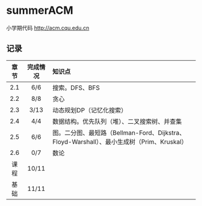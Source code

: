﻿# summerACM
小学期代码
http://acm.cqu.edu.cn

## 记录
|章节|完成情况|知识点|
|:---:|:---:|:---|
|2.1  |6/6|搜索。DFS、BFS|
|2.2  |8/8   |贪心|
|2.3  |3/13  |动态规划DP（记忆化搜索）|
|2.4  |4/4   |数据结构。优先队列（堆）、二叉搜索树、并查集|
|2.5  |6/6   |图。二分图、最短路（Bellman-Ford、Dijkstra、Floyd-Warshall）、最小生成树（Prim、Kruskal）|
|2.6  |0/7   |数论|
|课程 |10/11 |    |
|基础 |11/11 |    |
